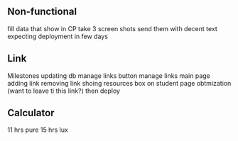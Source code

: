 ## Non-functional
fill data that show in CP
take 3 screen shots
send them with decent text
expecting deployment in few days

## Link
Milestones
updating db
manage links button
manage links main page
adding link
removing link
shoing resources box on student page
obtmization (want to leave ti this link?)
then deploy

## Calculator
11 hrs pure
15 hrs lux
